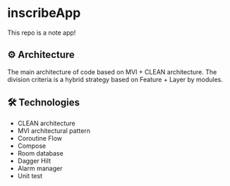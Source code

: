 # inscribeApp
This repo is a note app!

## ⚙️ Architecture

The main architecture of code based on MVI + CLEAN architecture. The division criteria is a hybrid strategy based on Feature + Layer by modules.


## 🛠 Technologies

- CLEAN architecture
- MVI architectural pattern
- Coroutine Flow
- Compose
- Room database
- Dagger Hilt
- Alarm manager
- Unit test
